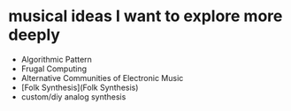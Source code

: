  # musical ideas I want to explore more deeply

 - Algorithmic Pattern
 - Frugal Computing
 - Alternative Communities of Electronic Music
 - [Folk Synthesis](Folk Synthesis)
 - custom/diy analog synthesis

